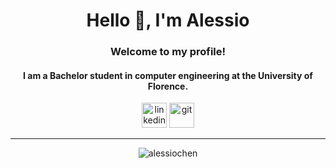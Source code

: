 <h1 align="center">Hello 👋, I'm Alessio</h1>
<h3 align="center">Welcome to my profile!</h3>
<h4 align="center" >I am a Bachelor student in computer engineering at the University of Florence.</h4>
<p align="center"
<a href="https://www.linkedin.com/in/alessiochen/" target="instagram"> <img src="https://www.vectorlogo.zone/logos/linkedin/linkedin-icon.svg" alt="linkedin" width="40" height="40" /> </a> <a href="https://www.instagram.com/alessiochenn/" target="instagram"> <img src="https://www.vectorlogo.zone/logos/instagram/instagram-icon.svg" alt="git" width="40" height="40" /> </a>
</p>
<hr />
<p align="center" ><img src="https://github-readme-stats.vercel.app/api/top-langs?username=AlessioChen&amp;show_icons=true&amp;locale=en&amp;layout=compact" alt="alessiochen" align="center" /></p>
